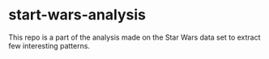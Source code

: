 # start-wars-analysis
This repo is a part of the analysis made on the Star Wars data set to extract few interesting patterns.
